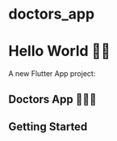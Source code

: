 # doctors_app

<h1>Hello World 👋🏻 </h1>

A new Flutter App project: <h2> Doctors App 👨🏻‍⚕️ </h2>


## Getting Started

